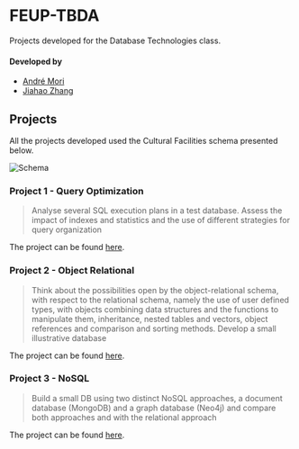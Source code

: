 # FEUP-TBDA

Projects developed for the Database Technologies class.

#### Developed by

* [André Mori](https://github.com/andremmori)
* [Jiahao Zhang](https://github.com/Giacomino123)

## Projects

All the projects developed used the Cultural Facilities schema presented below.

![Schema](https://user-images.githubusercontent.com/44000758/123306164-d9816780-d518-11eb-97ef-2464f990ae45.png)

### Project 1 - Query Optimization

> Analyse several SQL execution plans in a test database. Assess the impact of indexes and statistics and the use of different strategies for query organization

The project can be found [here](project1/).

### Project 2 - Object Relational

> Think about the possibilities open by the object-relational schema, with respect to the relational schema, namely the use of user defined types, with objects combining data structures and the functions to manipulate them, inheritance, nested tables and vectors, object references and comparison and sorting methods. Develop a small illustrative database

The project can be found [here](project2/).

### Project 3 - NoSQL

> Build a small DB using two distinct NoSQL approaches, a document database (MongoDB) and a graph database (Neo4j) and compare both approaches and with the relational approach

The project can be found [here](project3/).

